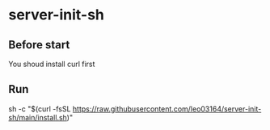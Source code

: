 # server-init-sh
## Before start
You shoud install curl first

## Run
sh -c "$(curl -fsSL https://raw.githubusercontent.com/leo03164/server-init-sh/main/install.sh)"
